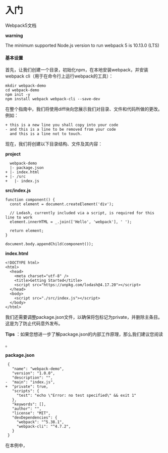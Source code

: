 # **入门**

Webpack5文档

**warning**

The minimum supported Node.js version to run webpack 5 is 10.13.0 (LTS)

#### **基本设置**

首先，让我们创建一个目录，初始化npm，在本地安装webpack，并安装webpack cli（用于在命令行上运行webpack的工具）：

```
mkdir webpack-demo
cd webpack-demo
npm init -y
npm install webpack webpack-cli --save-dev
```

在整个指南中，我们将使用diff块向您展示我们对目录、文件和代码所做的更改。例如：

```
+ this is a new line you shall copy into your code
- and this is a line to be removed from your code
  and this is a line not to touch.
```

现在，我们将创建以下目录结构、文件及其内容：

**project**

```
  webpack-demo
  |- package.json
+ |- index.html
+ |- /src
+   |- index.js
```

**src/index.js**

```
function component() {
  const element = document.createElement('div');

  // Lodash, currently included via a script, is required for this line to work
  element.innerHTML = _.join(['Hello', 'webpack'], ' ');

  return element;
}

document.body.appendChild(component());
```

**index.html**

```
<!DOCTYPE html>
<html>
  <head>
    <meta charset="utf-8" />
    <title>Getting Started</title>
    <script src="https://unpkg.com/lodash@4.17.20"></script>
  </head>
  <body>
    <script src="./src/index.js"></script>
  </body>
</html>
```

我们还需要调整package.json文件，以确保将包标记为private，并删除主条目。这是为了防止代码意外发布。

**Tips** ：如果您想进一步了解package.json的内部工作原理，那么我们建议您阅读

[npm文档]: https://docs.npmjs.com/cli/v7/configuring-npm/package-json

。

**package.json**

```
 {
   "name": "webpack-demo",
   "version": "1.0.0",
   "description": "",
-  "main": "index.js",
+  "private": true,
   "scripts": {
     "test": "echo \"Error: no test specified\" && exit 1"
   },
   "keywords": [],
   "author": "",
   "license": "MIT",
   "devDependencies": {
     "webpack": "^5.38.1",
     "webpack-cli": "^4.7.2",
   }
 }
```

在本例中，<script>标记之间存在隐式依赖关系。我们的index.js文件依赖于lodash在运行之前包含在页面中。这是因为index.js从未明确声明需要lodash；它假设全局变量存在。

以这种方式管理JavaScript项目存在问题：

- 脚本是否依赖于外部库并不是很明显。
- 如果缺少依赖项，或者包含顺序错误，应用程序将无法正常运行。
- 如果包含依赖项但未使用，浏览器将被迫下载不必要的代码。

让我们用webpack来管理这些脚本。

#### **Creating a Bundle**

首先，我们将稍微调整目录结构，将“源”代码（./src）与“分发”代码（./dist）分开。“源”代码就是我们要编写和编辑的代码。“分发”代码是构建过程的最小化和优化输出，最终将加载到浏览器中。调整目录结构如下：

```
  webpack-demo
  |- package.json
+ |- /dist
+   |- index.html
- |- index.html
  |- /src
    |- index.js
```

***Tips**:您可能已经注意到index.html是手动创建的，即使它现在放在dist目录中。稍后在另一个指南中，我们将生成index.html，而不是手动编辑它。完成后，清空dist目录并重新生成其中的所有文件应该是安全的。

要将lodash依赖项与index.js捆绑在一起，我们需要在本地安装库：

```
npm install --save lodash
```

在安装将捆绑到生产捆绑包中的包时，应该使用npm install--save。如果您是为了开发目的安装软件包（例如linter、测试库等），那么应该使用npm install--save-dev。更多信息可以在

[npm文档]: https://docs.npmjs.com/cli/v7/commands/npm-install

中找到。

现在，让我们在脚本中导入lodash

**src/index.js**

```
+import _ from 'lodash';
+
 function component() {
   const element = document.createElement('div');

-  // Lodash, currently included via a script, is required for this line to work
+  // Lodash, now imported by this script
   element.innerHTML = _.join(['Hello', 'webpack'], ' ');

   return element;
 }

 document.body.appendChild(component());
```

现在，由于我们将绑定脚本，因此必须更新index.html文件。当我们现在导入lodash<script>时，让我们删除它，并修改另一个<script>标记以加载包，而不是原始的./src文件：

**dist/index.html**

```
 <!DOCTYPE html>
 <html>
   <head>
     <meta charset="utf-8" />
     <title>Getting Started</title>
-    <script src="https://unpkg.com/lodash@4.17.20"></script>
   </head>
   <body>
-    <script src="./src/index.js"></script>
+    <script src="main.js"></script>
   </body>
 </html>
```

#### Modules

ES2015对进出口报表进行了规范。目前大多数浏览器都支持这种语法，但也有一些浏览器无法识别这种新语法。但别担心，webpack确实支持他们开箱即用。
在幕后，webpack实际上“透明”了代码，以便旧的浏览器也可以运行它。如果您检查dist/main.js，您可能会看到webpack是如何做到这一点的，它非常巧妙！除了导入和导出外，webpack还支持其他各种模块语法，有关更多信息，请参阅

[模块API]: https://webpack.js.org/api/module-methods/

。
请注意，除了导入和导出语句之外，webpack不会更改任何代码。如果您正在使用其他ES2015功能，请确保使用

[transpiler]: https://webpack.js.org/loaders/#transpiling

诸如

[Babel]: https://babeljs.io/

或

[Bublé]: https://buble.surge.sh/guide/

 via webpack的加载程序系统之类的

[loadersystem]: https://webpack.js.org/concepts/loaders/

。

#### **Using a Configuration**

从版本4开始，webpack不需要任何配置，但是大多数项目需要更复杂的设置，这就是webpack支持配置文件的原因。这比在终端中手动输入大量命令要高效得多，因此让我们创建一个：

**project**

```
  webpack-demo
  |- package.json
+ |- webpack.config.js
  |- /dist
    |- index.html
  |- /src
    |- index.js
```

* **webpack.config.js**

```
const path = require('path');

module.exports = {
  entry: './src/index.js',
  output: {
    filename: 'main.js',
    path: path.resolve(__dirname, 'dist'),
  },
};
```

现在，让我们再次运行构建，但使用新的配置文件：

```
$ npx webpack --config webpack.config.js
[webpack-cli] Compilation finished
asset main.js 69.3 KiB [compared for emit] [minimized] (name: main) 1 related asset
runtime modules 1000 bytes 5 modules
cacheable modules 530 KiB
  ./src/index.js 257 bytes [built] [code generated]
  ./node_modules/lodash/lodash.js 530 KiB [built] [code generated]
webpack 5.4.0 compiled successfully in 1934 ms
Tip
```

如果存在webpack.config.js，则默认情况下webpack命令会将其拾取。我们在这里使用--config选项只是为了显示您可以传递任何名称的配置。这对于需要拆分为多个文件的更复杂配置非常有用。

配置文件比CLI使用更灵活。我们可以通过这种方式指定加载程序规则、插件、解析选项和许多其他增强功能。请参阅

[配置文档]: https://webpack.js.org/configuration/

以了解更多信息。

#### **NPM Script**

考虑到从CLI运行webpack的本地副本不是特别有趣，我们可以设置一个小的快捷方式。让我们通过添加npm脚本来调整package.json：

```
 {
   "name": "webpack-demo",
   "version": "1.0.0",
   "description": "",
   "private": true,
   "scripts": {
-    "test": "echo \"Error: no test specified\" && exit 1"
+    "test": "echo \"Error: no test specified\" && exit 1",
+    "build": "webpack"
   },
   "keywords": [],
   "author": "",
   "license": "ISC",
   "devDependencies": {
     "webpack": "^5.4.0",
     "webpack-cli": "^4.2.0"
   },
   "dependencies": {
     "lodash": "^4.17.20"
   }
 }
```

现在可以使用npm run build命令代替我们前面使用的npx命令。请注意，在脚本中，我们可以按名称引用本地安装的npm包，方法与使用npx时相同。这个约定是大多数基于npm的项目的标准，因为它允许所有贡献者使用相同的公共脚本集。

现在运行以下命令并查看脚本别名是否有效：

```
$ npm run build

...

[webpack-cli] Compilation finished
asset main.js 69.3 KiB [compared for emit] [minimized] (name: main) 1 related asset
runtime modules 1000 bytes 5 modules
cacheable modules 530 KiB
  ./src/index.js 257 bytes [built] [code generated]
  ./node_modules/lodash/lodash.js 530 KiB [built] [code generated]
webpack 5.4.0 compiled successfully in 1940 ms
Tip
```

通过在npm run build命令和您的参数（例如npm run build--color）之间添加两个破折号，可以将自定义参数传递到webpack。

#### **Conclusion**

现在您已经有了一个基本的构建，您应该继续学习下一个资产管理指南，以了解如何使用

[webpack管理]: https://webpack.js.org/guides/asset-management/

图像和字体等资产。此时，您的项目应该如下所示：

**project**

```
webpack-demo
|- package.json
|- webpack.config.js
|- /dist
  |- main.js
  |- index.html
|- /src
  |- index.js
|- /node_modules

```

**Tips: **如果您使用的是npm5+，您可能还会在目录中看到package-lock.json文件。

不要用webpack编译不可信的代码。它可能导致在您的计算机、远程服务器或应用程序最终用户的Web浏览器中执行恶意代码。

如果你想了解更多关于webpack的设计，你可以查看

[基本概念]: https://webpack.js.org/concepts/

和

[配置页面]: https://webpack.js.org/configuration/

。此外，

[API部分]: https://webpack.js.org/api/

深入研究了webpack提供的各种接口。